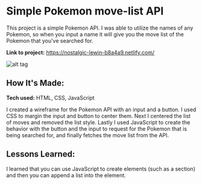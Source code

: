 # Simple Pokemon move-list API
This project is a simple Pokemon API. I was able to utilize the names of any Pokemon, so when you input a name it will give you the move list of the Pokemon that you've searched for. 


**Link to project:** https://nostalgic-lewin-b8a4a9.netlify.com/

![alt tag](https://github.com/TimTran-Dev/simple-api2-bootcamp/blob/answer/pokemon.png)

## How It's Made:

**Tech used:** HTML, CSS, JavaScript

I created a wireframe for the Pokemon API with an input and a button. I used CSS to margin the input and button to center them. Next I centered the list of moves and removed the list style. Lastly I used JavaScript to create the behavior with the button and the input to request for the Pokemon that is being searched for, and finally fetches the move list from the API.

## Lessons Learned:

I learned that you can use JavaScript to create elements (such as a section) and then you can append a list into the element.

